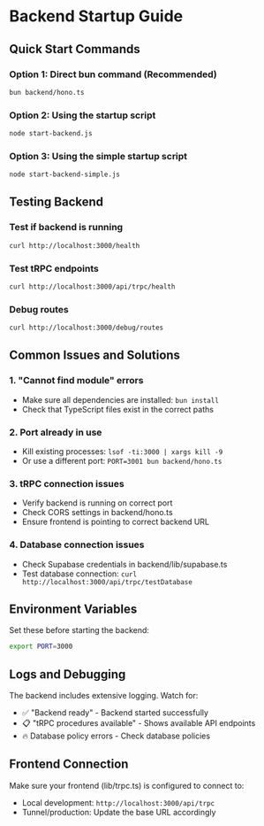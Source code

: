 # Backend Startup Guide

## Quick Start Commands

### Option 1: Direct bun command (Recommended)
```bash
bun backend/hono.ts
```

### Option 2: Using the startup script
```bash
node start-backend.js
```

### Option 3: Using the simple startup script
```bash
node start-backend-simple.js
```

## Testing Backend

### Test if backend is running
```bash
curl http://localhost:3000/health
```

### Test tRPC endpoints
```bash
curl http://localhost:3000/api/trpc/health
```

### Debug routes
```bash
curl http://localhost:3000/debug/routes
```

## Common Issues and Solutions

### 1. "Cannot find module" errors
- Make sure all dependencies are installed: `bun install`
- Check that TypeScript files exist in the correct paths

### 2. Port already in use
- Kill existing processes: `lsof -ti:3000 | xargs kill -9`
- Or use a different port: `PORT=3001 bun backend/hono.ts`

### 3. tRPC connection issues
- Verify backend is running on correct port
- Check CORS settings in backend/hono.ts
- Ensure frontend is pointing to correct backend URL

### 4. Database connection issues
- Check Supabase credentials in backend/lib/supabase.ts
- Test database connection: `curl http://localhost:3000/api/trpc/testDatabase`

## Environment Variables

Set these before starting the backend:
```bash
export PORT=3000
```

## Logs and Debugging

The backend includes extensive logging. Watch for:
- ✅ "Backend ready" - Backend started successfully
- 📋 "tRPC procedures available" - Shows available API endpoints
- 🔥 Database policy errors - Check database policies

## Frontend Connection

Make sure your frontend (lib/trpc.ts) is configured to connect to:
- Local development: `http://localhost:3000/api/trpc`
- Tunnel/production: Update the base URL accordingly